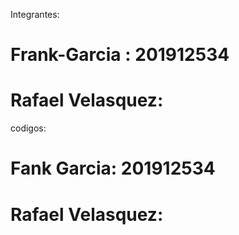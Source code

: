 
Integrantes: 

#  Frank-Garcia : 201912534 
# Rafael Velasquez: 

codigos: 
# Fank Garcia: 201912534
# Rafael Velasquez: 
